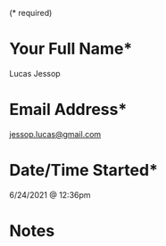 (\* required)

# Your Full Name\*
Lucas Jessop    
# Email Address\*
jessop.lucas@gmail.com  
# Date/Time Started\*
6/24/2021 @ 12:36pm
# Notes

